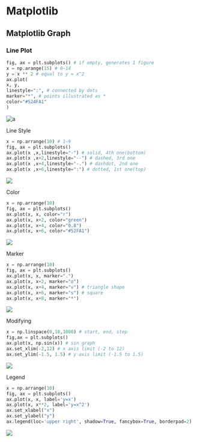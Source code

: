 # Matplotlib

## Matplotlib Graph

### Line Plot
```python
fig, ax = plt.subplots() # if empty, generates 1 figure
x = np.arange(15) # 0~14
y = x ** 2 # equal to y = x^2
ax.plot(
x, y,
linestyle=":", # connected by dots
marker="*", # points illustrated as *
color="#524FA1"
)
```
![a](https://user-images.githubusercontent.com/93812258/185698421-4ceff53c-053d-4892-953e-025d25b96e7e.png)

Line Style
```python
x = np.arrange(10) # 1~9
fig, ax = plt.subplots()
ax.plot(x ,x,linestyle="-") # solid, 4th one(bottom)
ax.plot(x ,x+2,linestyle="--") # dashed, 3rd one
ax.plot(x ,x+4,linestyle="-.") # dashdot, 2nd one
ax.plot(x ,x+6,linestyle=":") # dotted, 1st one(top)
```
![](https://user-images.githubusercontent.com/93812258/185699149-4b741d4f-992c-4f3a-87e7-4e31bb7d8c9c.png)

Color
```python
x = np.arrange(10)
fig, ax = plt.subplots()
ax.plot(x, x, color="r")
ax.plot(x, x+2, color="green")
ax.plot(x, x+4, color="0.8")
ax.plot(x, x+6, color="#52FA1")
```
![](https://user-images.githubusercontent.com/93812258/185699572-442512d3-53b3-47a3-b40b-98a8a299974e.png)

Marker
```python
x = np.arrange(10)
fig, ax = plt.subplots()
ax.plot(x, x, marker=".")
ax.plot(x, x+2, marker="o")
ax.plot(x, x+4, marker="v") # triangle shape
ax.plot(x, x+6, marker="s") # square
ax.plot(x, x+8, marker="*")
```
![](https://user-images.githubusercontent.com/93812258/185700044-c7552994-fcf0-413d-a460-636ab3a24d2c.png)

Modifying
```python
x = np.linspace(0,10,1000) # start, end, step
fig,ax = plt.subplots()
ax.plot(x, np.sin(x)) # sin graph
ax.set_xlim(-2,12) # x axis limit (-2 to 12)
ax.set_ylim(-1.5, 1.5) # y axis limit (-1.5 to 1.5)
```
![](https://user-images.githubusercontent.com/93812258/185701466-8bccca00-0aab-44c0-9043-5b8687094f9b.png)

Legend
```python
x = np.arrange(10)
fig, ax = plt.subplots()
ax.plot(x, x, label='y=x')
ax.plot(x, x**2, label='y=x^2')
ax.set_xlabel("x")
ax.set_ylabel("y")
ax.legend(loc='upper right', shadow=True, fancybox=True, borderpad=2)
```
![](https://user-images.githubusercontent.com/93812258/185702409-35252d02-7ab6-44ba-bf3e-94cd3f093a6f.png)

